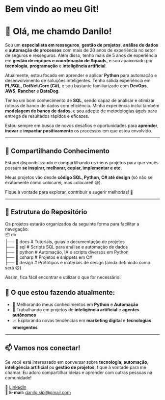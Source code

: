 # Bem vindo ao meu Git!
# 👋 Olá, me chamdo Danilo!

Sou um **especialista em resseguros**, **gestão de projetos**, **análise de dados** e **automação de processos** com mais de 20 anos de experiência no setor de seguros e resseguros. Além disso, tenho mais de 5 anos de experiência em **gestão de equipes e coordenação de Squads**, e sou apaixonado por **tecnologia**, **programação** e **inteligência artificial**.

Atualmente, estou focado em aprender e aplicar **Python** para automação e desenvolvimento de soluções inteligentes. Tenho sólida experiência em **PL/SQL**, **DotNet.Core (C#)**, e sou bastante familiarizado com **DevOps**, **AWS**, **Rancher** e **DataDog**. 

Tenho um bom conhecimento de **SQL**, sendo capaz de analisar e otimizar rotinas de banco de dados com eficiência. Minha experiência inclui também **modelagem de banco de dados**, e sou adepto de metodologias ágeis para entrega de resultados rápidos e eficazes.

Estou sempre em busca de novos desafios e oportunidades para **aprender**, **inovar** e **impactar positivamente** os processos em que estou envolvido.

---

## 📂 Compartilhando Conhecimento  

Estarei disponibilizando e compartilhando os meus projetos para que vocês possam **se inspirar, melhorar, copiar, implementar e etc.**  

Meus projetos vão desde **código SQL, Python, C# até design** (só não sei exatamente como colocarei, mas colocarei! 😆).  

Fique à vontade para explorar, contribuir e sugerir melhorias! 🚀  

---
## 📁 Estrutura do Repositório  

Os projetos estarão organizados da seguinte forma para facilitar a navegação:  
📦 dir <br>
├── 📂 docs # Tutoriais, guias e documentação de projetos <br>
├── 📂 sql # Scripts SQL para análise e automação de dados <br>
├── 📂 python # Automação, IA e scripts diversos em Python <br>
├── 📂 csharp # Projetos e snippets em C# <br>
├── 📂 design # Protótipos e materiais de design (ainda definindo como será 😆) 


Assim, fica fácil encontrar e utilizar o que for necessário! 

## 🚀 O que estou fazendo atualmente:

- 📌 Melhorando meus conhecimentos em **Python** e **Automação**
- 🤖 Trabalhando em projetos de **inteligência artificial** e **agentes autônomos**
- 📈 Explorando novas tendências em **marketing digital** e **tecnologias emergentes**

---

## 📫 Vamos nos conectar!

Se você está interessado em conversar sobre **tecnologia**, **automação**, **inteligência artificial** ou **gestão de projetos**, fique à vontade para me chamar. Eu adoro compartilhar ideias e aprender com outras pessoas na comunidade!

🔗 [LinkedIn](https://www.linkedin.com/in/danilopinto)  
📧 **E-mail:** danilo.sipi@gmail.com
